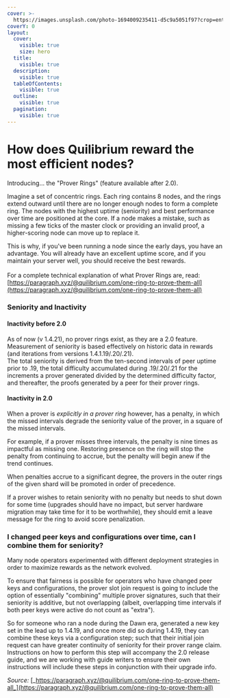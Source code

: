 ```yaml
---
cover: >-
  https://images.unsplash.com/photo-1694009235411-d5c9a5051f97?crop=entropy&cs=srgb&fm=jpg&ixid=M3wxOTcwMjR8MHwxfHNlYXJjaHwxfHxjb25jZW50cmljJTIwcmluZ3N8ZW58MHx8fHwxNzI0MzIyNTE5fDA&ixlib=rb-4.0.3&q=85
coverY: 0
layout:
  cover:
    visible: true
    size: hero
  title:
    visible: true
  description:
    visible: true
  tableOfContents:
    visible: true
  outline:
    visible: true
  pagination:
    visible: true
---
```


# How does Quilibrium reward the most efficient nodes?

Introducing... the "Prover Rings" (feature available after 2.0).

Imagine a set of concentric rings. Each ring contains 8 nodes, and the rings extend outward until there are no longer enough nodes to form a complete ring. The nodes with the highest uptime (seniority) and best performance over time are positioned at the core. If a node makes a mistake, such as missing a few ticks of the master clock or providing an invalid proof, a higher-scoring node can move up to replace it.&#x20;

This is why, if you've been running a node since the early days, you have an advantage. You will already have an excellent uptime score, and if you maintain your server well, you should receive the best rewards. \
\
For a complete technical explanation of what Prover Rings are, read: [https://paragraph.xyz/@quilibrium.com/one-ring-to-prove-them-all](https://paragraph.xyz/@quilibrium.com/one-ring-to-prove-them-all)

### Seniority and Inactivity

#### Inactivity before 2.0

As of now (v 1.4.21), no prover rings exist, as they are a 2.0 feature. Measurement of seniority is based effectively on historic data in rewards (and iterations from versions 1.4.1.19/.20/.21). \
The total seniority is derived from the ten-second intervals of peer uptime prior to .19, the total difficulty accumulated during .19/.20/.21 for the increments a prover generated divided by the determined difficulty factor, and thereafter, the proofs generated by a peer for their prover rings.

#### Inactivity in 2.0&#x20;

When a prover is _explicitly in a prover ring_ however, has a penalty, in which the missed intervals degrade the seniority value of the prover, in a square of the missed intervals.&#x20;

For example, if a prover misses three intervals, the penalty is nine times as impactful as missing one. Restoring presence on the ring will stop the penalty from continuing to accrue, but the penalty will begin anew if the trend continues.&#x20;

When penalties accrue to a significant degree, the provers in the outer rings of the given shard will be promoted in order of precedence.&#x20;

If a prover wishes to retain seniority with no penalty but needs to shut down for some time (upgrades should have no impact, but server hardware migration may take time for it to be worthwhile), they should emit a leave message for the ring to avoid score penalization.

### I changed peer keys and configurations over time, can I combine them for seniority? <a href="#h-i-changed-peer-keys-and-configurations-over-time-can-i-combine-them-for-seniority" id="h-i-changed-peer-keys-and-configurations-over-time-can-i-combine-them-for-seniority"></a>

Many node operators experimented with different deployment strategies in order to maximize rewards as the network evolved.&#x20;

To ensure that fairness is possible for operators who have changed peer keys and configurations, the prover slot join request is going to include the option of essentially "combining" multiple prover signatures, such that their seniority is additive, but not overlapping (albeit, overlapping time intervals if both peer keys were active do not count as "extra").&#x20;

So for someone who ran a node during the Dawn era, generated a new key set in the lead up to 1.4.19, and once more did so during 1.4.19, they can combine these keys via a configuration step; such that their initial join request can have greater continuity of seniority for their prover range claim. Instructions on how to perform this step will accompany the 2.0 release guide, and we are working with guide writers to ensure their own instructions will include these steps in conjunction with their upgrade info.

_Source:_ [_https://paragraph.xyz/@quilibrium.com/one-ring-to-prove-them-all_](https://paragraph.xyz/@quilibrium.com/one-ring-to-prove-them-all)
